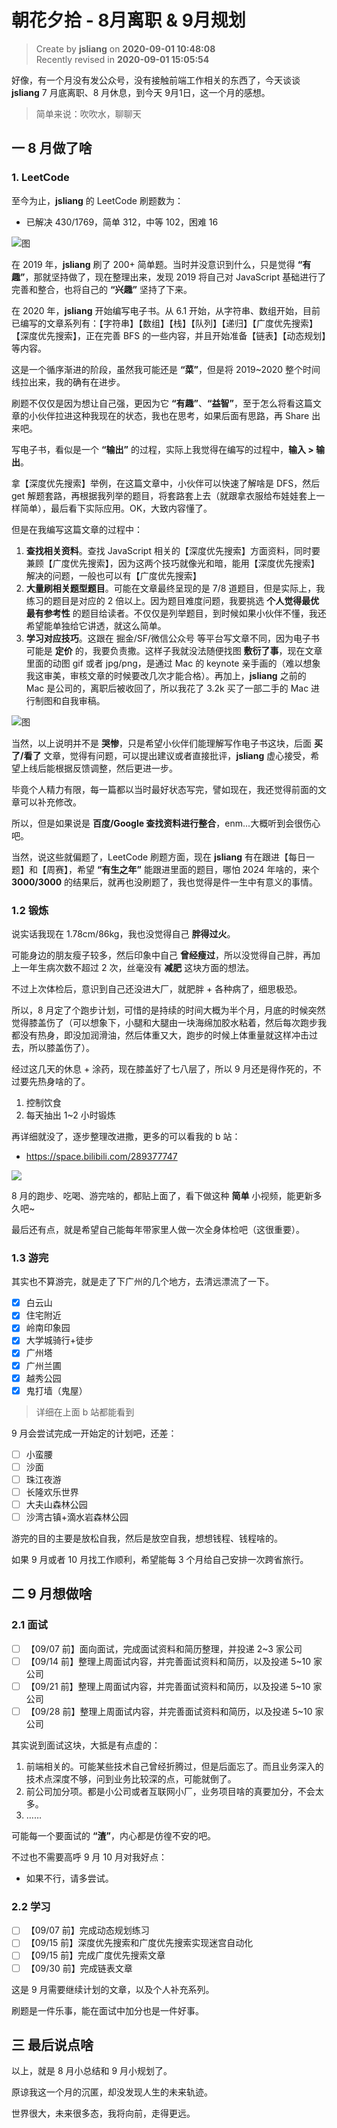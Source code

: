 朝花夕拾 - 8月离职 & 9月规划
===

> Create by **jsliang** on **2020-09-01 10:48:08**  
> Recently revised in **2020-09-01 15:05:54**

好像，有一个月没有发公众号，没有接触前端工作相关的东西了，今天谈谈 **jsliang** 7 月底离职、8 月休息，到今天 9月1日，这一个月的感想。

> 简单来说：吹吹水，聊聊天

## 一 8 月做了啥

### 1. LeetCode

至今为止，**jsliang** 的 LeetCode 刷题数为：

* 已解决 430/1769，简单 312，中等 102，困难 16

![图](../../../../public-repertory/img/other-morning-and-evening-2020-09-01-1.png)

在 2019 年，**jsliang** 刷了 200+ 简单题。当时并没意识到什么，只是觉得 **“有趣”**，那就坚持做了，现在整理出来，发现 2019 将自己对 JavaScript 基础进行了完善和整合，也将自己的 **“兴趣”** 坚持了下来。

在 2020 年，**jsliang** 开始编写电子书。从 6.1 开始，从字符串、数组开始，目前已编写的文章系列有：【字符串】【数组】【栈】【队列】【递归】【广度优先搜索】【深度优先搜索】，正在完善 BFS 的一些内容，并且开始准备【链表】【动态规划】等内容。

这是一个循序渐进的阶段，虽然我可能还是 **“菜”**，但是将 2019~2020 整个时间线拉出来，我的确有在进步。

刷题不仅仅是因为想让自己强，更因为它 **“有趣”**、**“益智”**，至于怎么将看这篇文章的小伙伴拉进这种我现在的状态，我也在思考，如果后面有思路，再 Share 出来吧。

写电子书，看似是一个 **“输出”** 的过程，实际上我觉得在编写的过程中，**输入 > 输出**。

拿【深度优先搜索】举例，在这篇文章中，小伙伴可以快速了解啥是 DFS，然后 get 解题套路，再根据我列举的题目，将套路套上去（就跟拿衣服给布娃娃套上一样简单），最后看下实际应用。OK，大致内容懂了。

但是在我编写这篇文章的过程中：

1. **查找相关资料**。查找 JavaScript 相关的【深度优先搜索】方面资料，同时要兼顾【广度优先搜索】，因为这两个技巧就像光和暗，能用【深度优先搜索】解决的问题，一般也可以有【广度优先搜索】
2. **大量刷相关题型题目**。可能在文章最终呈现的是 7/8 道题目，但是实际上，我练习的题目是对应的 2 倍以上。因为题目难度问题，我要挑选 **个人觉得最优最有参考性** 的题目给读者。不仅仅是列举题目，到时候如果小伙伴不懂，我还希望能单独给它讲透，就这么简单。
3. **学习对应技巧**。这跟在 掘金/SF/微信公众号 等平台写文章不同，因为电子书可能是 **定价** 的，我要负责撒。这样子我就没法随便找图 **敷衍了事**，现在文章里面的动图 gif 或者 jpg/png，是通过 Mac 的 keynote 亲手画的（难以想象我这审美，审核文章的时候要改几次才能合格）。再加上，**jsliang** 之前的 Mac 是公司的，离职后被收回了，所以我花了 3.2k 买了一部二手的 Mac 进行制图和自我审稿。

![图](../../../../public-repertory/img/other-morning-and-evening-2020-09-01-2.jpg)

当然，以上说明并不是 **哭惨**，只是希望小伙伴们能理解写作电子书这块，后面 **买了/看了** 文章，觉得有问题，可以提出建议或者直接批评，**jsliang** 虚心接受，希望上线后能根据反馈调整，然后更进一步。

毕竟个人精力有限，每一篇都以当时最好状态写完，譬如现在，我还觉得前面的文章可以补充修改。

所以，但是如果说是 **百度/Google 查找资料进行整合**，enm...大概听到会很伤心吧。

当然，说这些就偏题了，LeetCode 刷题方面，现在 **jsliang** 有在跟进【每日一题】和【周赛】，希望 **“有生之年”** 能跟进里面的题目，哪怕 2024 年啥的，来个 **3000/3000** 的结果后，就再也没刷题了，我也觉得是件一生中有意义的事情。

### 1.2 锻炼

说实话我现在 1.78cm/86kg，我也没觉得自己 **胖得过火**。

可能身边的朋友瘦子较多，然后印象中自己 **曾经瘦过**，所以没觉得自己胖，再加上一年生病次数不超过 2 次，丝毫没有 **减肥** 这块方面的想法。

不过上次体检后，意识到自己还没进大厂，就肥胖 + 各种病了，细思极恐。

所以，8 月定了个跑步计划，可惜的是持续的时间大概为半个月，月底的时候突然觉得膝盖伤了（可以想象下，小腿和大腿由一块海绵加胶水粘着，然后每次跑步我都没有热身，即没加润滑油，然后体重又大，跑步的时候上体重量就这样冲击过去，所以膝盖伤了）。

经过这几天的休息 + 涂药，现在膝盖好了七八层了，所以 9 月还是得作死的，不过要先热身啥的了。

1. 控制饮食
2. 每天抽出 1~2 小时锻炼

再详细就没了，逐步整理改进撒，更多的可以看我的 b 站：

* https://space.bilibili.com/289377747

![](../../../../public-repertory/img/other-morning-and-evening-2020-09-01-3.png)

8 月的跑步、吃喝、游完啥的，都贴上面了，看下做这种 **简单** 小视频，能更新多久吧~

最后还有点，就是希望自己能每年带家里人做一次全身体检吧（这很重要）。

### 1.3 游完

其实也不算游完，就是走了下广州的几个地方，去清远漂流了一下。

* [x] 白云山
* [x] 住宅附近
* [x] 岭南印象园
* [x] 大学城骑行+徒步
* [x] 广州塔
* [x] 广州兰圃
* [x] 越秀公园
* [x] 鬼打墙（鬼屋）

> 详细在上面 b 站都能看到

9 月会尝试完成一开始定的计划吧，还差：

* [ ] 小蛮腰
* [ ] 沙面
* [ ] 珠江夜游
* [ ] 长隆欢乐世界
* [ ] 大夫山森林公园
* [ ] 沙湾古镇+滴水岩森林公园

游完的目的主要是放松自我，然后是放空自我，想想钱程、钱程啥的。

如果 9 月或者 10 月找工作顺利，希望能每 3 个月给自己安排一次跨省旅行。

## 二 9 月想做啥

### 2.1 面试

* [ ] 【09/07 前】面向面试，完成面试资料和简历整理，并投递 2~3 家公司
* [ ] 【09/14 前】整理上周面试内容，并完善面试资料和简历，以及投递 5~10 家公司
* [ ] 【09/21 前】整理上周面试内容，并完善面试资料和简历，以及投递 5~10 家公司
* [ ] 【09/28 前】整理上周面试内容，并完善面试资料和简历，以及投递 5~10 家公司

其实说到面试这块，大抵是有点虚的：

1. 前端相关的。可能某些技术自己曾经折腾过，但是后面忘了。而且业务深入的技术点深度不够，问到业务比较深的点，可能就倒了。
2. 前公司加分项。都是小公司或者互联网小厂，业务项目啥的真要加分，不会太多。
3. ……

可能每一个要面试的 **“渣”**，内心都是仿徨不安的吧。

不过也不需要高呼 9 月 10 月对我好点：

* 如果不行，请多尝试。

### 2.2 学习

* [ ] 【09/07 前】完成动态规划练习
* [ ] 【09/15 前】深度优先搜索和广度优先搜索实现迷宫自动化
* [ ] 【09/15 前】完成广度优先搜索文章
* [ ] 【09/30 前】完成链表文章

这是 9 月需要继续计划的文章，以及个人补充系列。

刷题是一件乐事，能在面试中加分也是一件好事。

## 三 最后说点啥

以上，就是 8 月小总结和 9 月小规划了。

原谅我这一个月的沉匿，却没发现人生的未来轨迹。

世界很大，未来很多态，我将向前，走得更远。